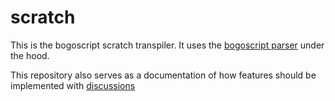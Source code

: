 # scratch

This is the bogoscript scratch transpiler. It uses the
[bogoscript parser](https://github.com/bogoscript/parser) under the hood.

This repository also serves as a documentation of how features should be
implemented with
[discussions](https://github.com/bogoscript/scratch/discussions)
